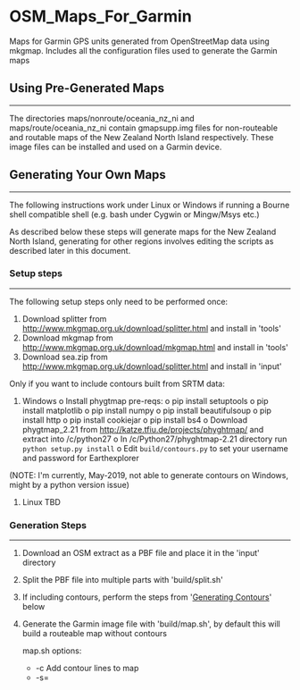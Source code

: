 # OSM_Maps_For_Garmin
Maps for Garmin GPS units generated from OpenStreetMap data using mkgmap.  Includes all the configuration files used to generate the Garmin maps

## Using Pre-Generated Maps
------------------------
The directories maps/nonroute/oceania_nz_ni and maps/route/oceania_nz_ni contain gmapsupp.img files for non-routeable and routable maps of the New Zealand North Island respectively.  These image files can be installed and used on a Garmin device.

## Generating Your Own Maps
------------------------

The following instructions work under Linux or Windows if running a Bourne shell compatible shell (e.g. bash under Cygwin or Mingw/Msys etc.)

As described below these steps will generate maps for the New Zealand North Island, generating for other regions involves editing the scripts as described later in this document.

### Setup steps
-----------
The following setup steps only need to be performed once:

1. Download splitter from http://www.mkgmap.org.uk/download/splitter.html and install in 'tools'
1. Download mkgmap from http://www.mkgmap.org.uk/download/mkgmap.html and install in 'tools'
1. Download sea.zip from http://www.mkgmap.org.uk/download/splitter.html and install in 'input'

Only if you want to include contours built from SRTM data:

1. Windows
o Install phygtmap pre-reqs:
	o pip install setuptools
	o pip install matplotlib
	o pip install numpy
	o pip install beautifulsoup
	o pip install http
	o pip install cookiejar
        o pip install bs4
o Download phygtmap_2.21 from http://katze.tfiu.de/projects/phyghtmap/ and extract into /c/python27
o In /c/Python27/phyghtmap-2.21 directory run `python setup.py install`
o Edit `build/contours.py` to set your username and password for Earthexplorer

(NOTE: I'm currently, May-2019, not able to generate contours on Windows, might by a python version issue)

1. Linux
TBD


### Generation Steps
----------------
1. Download an OSM extract as a PBF file and place it in the 'input' directory
1. Split the PBF file into multiple parts with 'build/split.sh'
1. If including contours, perform the steps from '[Generating Contours](#generating-contours)' below
1. Generate the Garmin image file with 'build/map.sh', by default this will build a routeable map without contours

   map.sh options:

     * -c    Add contour lines to map
     * -s=<STYLE>   Use <STYLE> style rules to convert OSM data to Garmin
     * -t=<TYPE>    Use <TYPE> type rules when rendering the Garmin map


### Generating Contours
-------------------
The following steps are only required if you wish to add contour lines to the generated maps.  The steps do not need to be performed every time maps are generated as unlike OSM data the DEM data used to generate the contours does not often change.

NOTE: On Windows currently not working with Python2.7, does this require Python3?

#### Building contours from SRTM data:

Use this step to download SRTM data and build a PBF file of contours from the data.

1. Generate the contours with 'build/contours.sh'
1. Build you maps as usual using the -c option to include contours

* NOTE: Generate contours after splitting the source OSM PBF file into multiple parts as phygtmap uses the polygon file generated
during splitting to define the area extent for the contours.

#### Building contours from LINZ data:

1. Download LINZ contour data as a shapefile from https://data.linz.govt.nz/layer/50768-nz-contours-topo-150k
1. Convert LINZ contour data by loading into JOSM (requires the XXX) plugin and then saving as an OSM file
1. Split the resulting OSM file into multiple pbf files with:
        java -Xmx1000m -jar tools/splitter-*/splitter.jar [osm_file] --output-dir=work/contours/[region]
1. Build you maps as usual using the -c option to include contours

## Generating For Other regions
----------------------------
TBD

